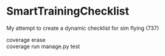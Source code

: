 # SmartTrainingChecklist

My attempt to create a dynamic checklist for sim flying (737)



coverage erase                   
coverage run manage.py test